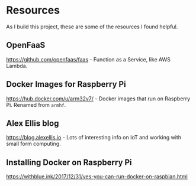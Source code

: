 # Resources

As I build this project, these are some of the resources I found helpful.

## OpenFaaS

https://github.com/openfaas/faas - Function as a Service, like AWS Lambda.

## Docker Images for Raspberry Pi

https://hub.docker.com/u/arm32v7/ - Docker images that run on Raspberry Pi. Renamed from `armhf`.

## Alex Ellis blog

https://blog.alexellis.io - Lots of interesting info on IoT and working with small form computing.

## Installing Docker on Raspberry Pi

https://withblue.ink/2017/12/31/yes-you-can-run-docker-on-raspbian.html